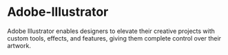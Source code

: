 # Adobe-Illustrator
Adobe Illustrator enables designers to elevate their creative projects with custom tools, effects, and features, giving them complete control over their artwork.
